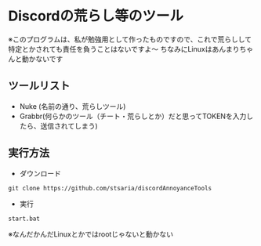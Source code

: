 # Discordの荒らし等のツール
※このプログラムは、私が勉強用として作ったものですので、これで荒らしして特定とかされても責任を負うことはないですよ〜
ちなみにLinuxはあんまりちゃんと動かないです
## ツールリスト
- Nuke (名前の通り、荒らしツール)
- Grabbr(何らかのツール（チート・荒らしとか）だと思ってTOKENを入力したら、送信されてしまう)
## 実行方法
- ダウンロード
```
git clone https://github.com/stsaria/discordAnnoyanceTools
```
- 実行
```
start.bat
```
※なんだかんだLinuxとかではrootじゃないと動かない
